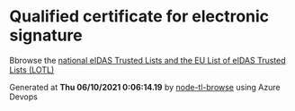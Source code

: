 # Qualified certificate for electronic signature 
 Bbrowse the [national eIDAS Trusted Lists and the EU List of eIDAS Trusted Lists (LOTL)](https://webgate.ec.europa.eu/tl-browser/#/) 
 
 
Generated at **Thu 06/10/2021  0:06:14.19** by [node-tl-browse](https://github.com/ymedlop/node-tl-browser) using Azure Devops 
